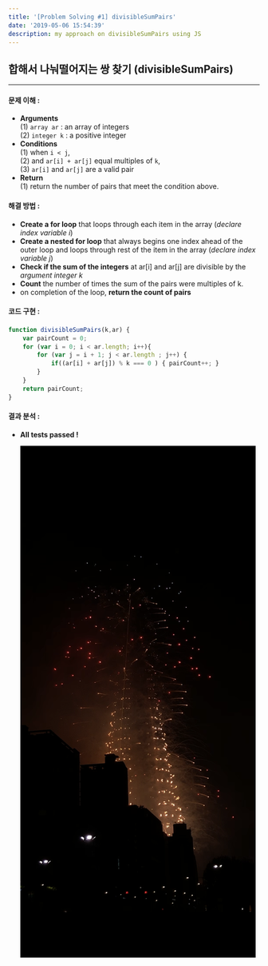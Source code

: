 ```yaml
---
title: '[Problem Solving #1] divisibleSumPairs'
date: '2019-05-06 15:54:39'
description: my approach on divisibleSumPairs using JS
---
```

## 합해서 나눠떨어지는 쌍 찾기 (divisibleSumPairs)
---
#### 문제 이해 :
  *   **Arguments**  
  (1) `array ar` : an array of integers  
  (2) `integer k` : a positive integer  
  * **Conditions**  
  (1) when `i < j`,  
  (2) and `ar[i] + ar[j]` equal multiples of `k`,  
  (3) `ar[i]` and `ar[j]` are a valid pair
  * **Return**  
  (1) return the number of pairs that meet the condition above.

#### 해결 방법 :  
  * **Create a for loop** that loops through each item in the array (*declare index variable i*)
  * **Create a nested for loop** that always begins one index ahead of the outer loop and loops through rest of the item in the array (*declare index variable j*)
  * **Check if the sum of the integers** at ar[i] and ar[j] are divisible by the *argument integer k*
  * **Count** the number of times the sum of the pairs were multiples of k.  
  * on completion of the loop, **return the count of pairs**

#### 코드 구현 :  
  ```javascript
  function divisibleSumPairs(k,ar) {
      var pairCount = 0;
      for (var i = 0; i < ar.length; i++){
          for (var j = i + 1; j < ar.length ; j++) {
              if((ar[i] + ar[j]) % k === 0 ) { pairCount++; }
          }
      }
      return pairCount;
  }  
  ``` 

#### 결과 분석 :  
  * **All tests passed !**

    ![fireworks at lotte world tower on May 5th, 2019](fireworksatlotteworldtower.png "The fireworks at Lotte WT")